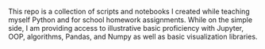 This repo is a collection of scripts and notebooks I created while teaching myself Python and for school homework assignments. While on the simple side, I am providing access to illustrative basic proficiency with Jupyter, OOP, algorithms, Pandas, and Numpy as well as basic visualization libraries. 
